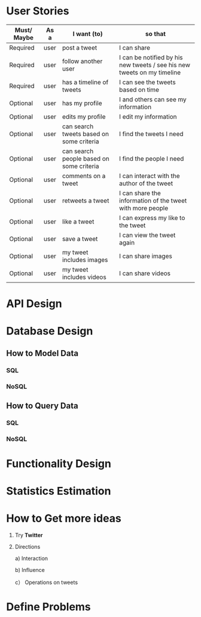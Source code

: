 # User Stories

Must/ Maybe|As a| I want (to) | so that
--- | --- | --- | ---
Required | user | post a tweet | I can share
Required | user | follow another user| I can be notified by his new tweets / see his new tweets on my timeline
Required | user | has a timeline of tweets | I can see the tweets based on time
Optional | user | has my profile| I and others can see my information
Optional | user | edits my profile| I edit my information
Optional | user | can search tweets based on some criteria| I find the tweets I need
Optional | user | can search people based on some criteria| I find the people I need
Optional | user | comments on a tweet | I can interact with the author of the tweet
Optional | user | retweets a tweet | I can share the information of the tweet with more people
Optional | user | like a tweet | I can express my like to the tweet
Optional | user | save a tweet | I can view the tweet again
Optional | user | my tweet includes images | I can share images
Optional | user | my tweet includes videos | I can share videos

# API Design

# Database Design

## How to Model Data

### SQL
### NoSQL

## How to Query Data

### SQL
### NoSQL

# Functionality Design

# Statistics Estimation

# How to Get more ideas

1. Try __Twitter__
2. Directions

   a) Interaction
   
   b) Influence
   
   c） Operations on tweets

# Define Problems